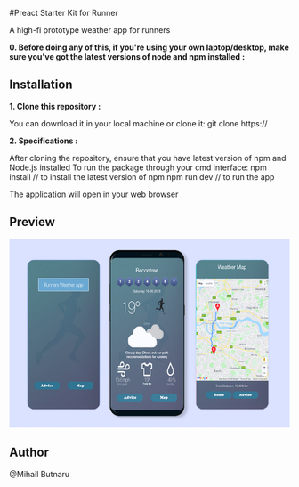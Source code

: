 #Preact Starter Kit for Runner

A high-fi prototype weather app for runners

**0. Before doing any of this, if you're using your own laptop/desktop, make sure you've got the latest versions of node and npm installed :**

## Installation

**1. Clone this repository :**

You can download it in your local machine or clone it:
  git clone https://

**2. Specifications :**

After cloning the repository, ensure that you have latest version of npm and Node.js installed
To run the package through your cmd interface:
  npm install // to install the latest version of npm
  npm run dev // to run the app

The application will open in your web browser

## Preview
![alt text](https://github.com/MihailButnaru/RunApp/blob/master/WeatherApp.png)
## Author
@Mihail Butnaru

